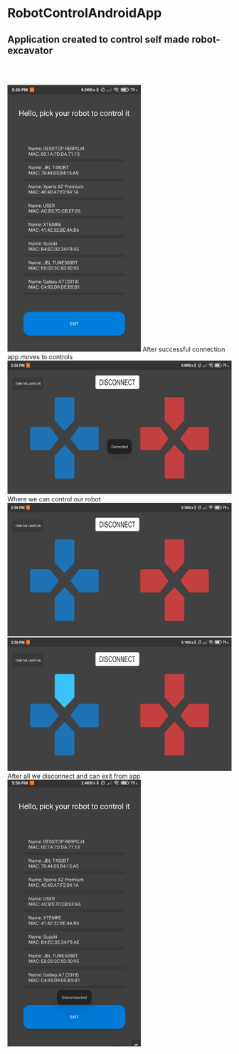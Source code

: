 # RobotControlAndroidApp
## Application created to control self made robot-excavator

<br/><br/>

<img src="appImages/Main_activity.jpg" width=300 height=600>
After successful connection app moves to controls
<img src="appImages/Controls_1.jpg" width=600 height=300>
Where we can control our robot
<img src="appImages/Controls_2.jpg" width=600 height=300>
<img src="appImages/Controls_3.jpg" width=600 height=300>
After all we disconnect and can exit from app
<img src="appImages/Main_Activity_1.jpg" width=300 height=600>
